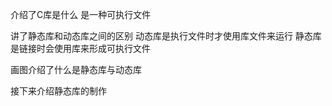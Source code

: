 介绍了C库是什么
是一种可执行文件

讲了静态库和动态库之间的区别
动态库是执行文件时才使用库文件来运行
静态库是链接时会使用库来形成可执行文件

画图介绍了什么是静态库与动态库

接下来介绍静态库的制作
